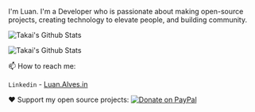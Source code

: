 I'm Luan. I'm a Developer who is passionate about making open-source projects, creating technology to elevate people, and building community.

![Takai's Github Stats](https://github-readme-stats.vercel.app/api?username=bugvoid&show_icons=true&theme=dracula)

![Takai's Github Stats](https://github-readme-stats.vercel.app/api/top-langs/?username=bugvoid)

📫 How to reach me:

`Linkedin` - [Luan.Alves.in](https://www.linkedin.com/in/luan-castro-218690134/)

❤️ Support my open source projects:
[![Donate on PayPal](https://img.shields.io/badge/--paypal?label=PayPal&logo=PayPal&style=social)](https://www.paypal.com/cgi-bin/webscr?cmd=_donations&business=JT2EVVZXV92SA&item_name=Investimentos&currency_code=BRL)


<!--
**Bugvoid/Bugvoid** is a ✨ _special_ ✨ repository because its `README.md` (this file) appears on your GitHub profile.



